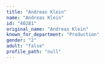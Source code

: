 ```yaml
---
title: "Andreas Klein"
name: "Andreas Klein"
id: "40281"
original_name: "Andreas Klein"
known_for_department: "Production"
gender: "2"
adult: "false"
profile_path: "null"
---
```

